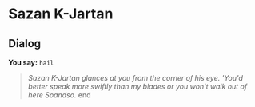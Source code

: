 # Sazan K-Jartan


## Dialog

**You say:** `hail`



>*Sazan K-Jartan glances at you from the corner of his eye. 'You'd better speak more swiftly than my blades or you won't walk out of here Soandso.*
end